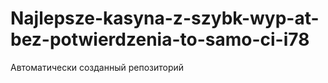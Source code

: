 # Najlepsze-kasyna-z-szybk-wyp-at-bez-potwierdzenia-to-samo-ci-i78
Автоматически созданный репозиторий
